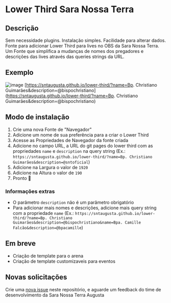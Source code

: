 # Lower Third Sara Nossa Terra

## Descrição

Sem necessidade plugins. Instalação simples. Facilidade para alterar dados.
Fonte para adicionar Lower Third para lives no OBS da Sara Nossa Terra. Um Fonte que simplifica a mudanças de nomes dos pregadores e descrições das lives através das queries strings da URL.

## Exemplo

![image](./img/lower-third-sample.gif)
[https://sntaugusta.github.io/lower-third/?name=Bp. Christiano Guimarães&description=@bispochristiano](https://sntaugusta.github.io/lower-third/?name=Bp. Christiano Guimarães&description=@bispochristiano)

## Modo de instalação

1. Crie uma nova Fonte de "Navegador"
2. Adicione um nome de sua preferência para a criar o Lower Third
3. Acesse as Propriedades de Navegador da fonte criada
4. Adicione no campo URL, a URL do git pages do lower third com as propriedades `name` e `description` na query string (Ex.: `https://sntaugusta.github.io/lower-third/?name=Bp. Christiano Guimarães&description=@sntoficial`)
5. Adicione na Largura o valor de `1920`
6. Adicione na Altura o valor de `190`
7. Pronto 🙌

### Informações extras

- O parâmetro `description` não é um parâmetro obrigatório
- Para adicionar mais nomes e descrições, adicione mais query string com a propriedade `name` (Ex.: `https://sntaugusta.github.io/lower-third/?name=Bp. Christiano Guimarães&description=@bispochristiano&name=Bpa. Camille Falcão&description=@bpacamille`)

## Em breve

- Criação de template para o arena
- Criação de template customizaveis para eventos

## Novas solicitações

Crie uma [nova issue](https://github.com/sntaugusta/lower-third/issues/new) neste repositório, e aguarde um feedback do time de desenvolvimento da Sara Nossa Terra Augusta
